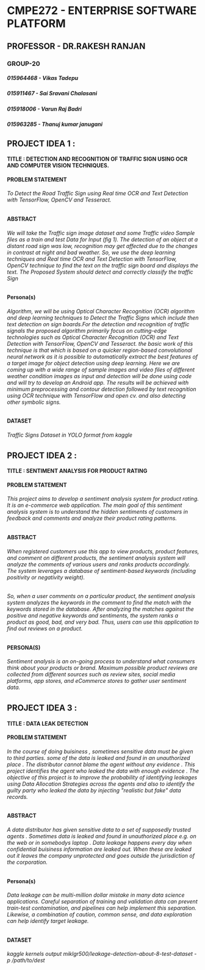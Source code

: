 # CMPE272 - ENTERPRISE SOFTWARE PLATFORM
## PROFESSOR - DR.RAKESH RANJAN
### GROUP-20
 ##### 015964468 - Vikas Tadepu
 ##### 015911467 - Sai Sravani Chalasani
 ##### 015918006 - Varun Raj Badri
 ##### 015963285 - Thanuj kumar janugani
 
 
 ## PROJECT IDEA 1 : 
 
  #### TITLE : DETECTION AND RECOGNITION OF TRAFFIC SIGN USING OCR AND COMPUTER VISION TECHNIQUES.
  
  #### PROBLEM STATEMENT 
  ###### To Detect the Road Traffic Sign using Real time OCR and Text Detection with TensorFlow, OpenCV and Tesseract.
  
  #### ABSTRACT
  ###### We will take the Traffic sign image dataset and some Traffic video Sample files as a train and test Data for Input (fig 1). The detection of an object at a distant road sign was low, recognition may get affected due to the changes in contrast at night and bad weather. So, we use the deep learning techniques and Real time OCR and Text Detection with TensorFlow, OpenCV technique to find the text on the traffic sign board and displays the text. The Proposed System should detect and correctly classify the traffic Sign

  #### Persona(s)
  ###### Algorithm, we will be using Optical Character Recognition (OCR) algorithm and deep learning techniques to Detect the Traffic Signs which include then text detection on sign boards.For the detection and recognition of traffic signals the proposed algorithm primarily focus on cutting-edge technologies such as Optical Character Recognition (OCR) and Text Detection with TensorFlow, OpenCV and Tesseract. the basic work of this technique is that which is based on a quicker region-based convolutional neural network as it is possible to automatically extract the best features of a target image for object detection using deep learning. Here we are coming up with a wide range of sample images and video files of different weather condition images as input and detection will be done using code and will try to develop an Android app. The results will be achieved with minimum preprocessing and contour detection followed by text recognition using OCR technique with TensorFlow and open cv. and also detecting other symbolic signs.
  
  #### DATASET 
  ###### Traffic Signs Dataset in YOLO format from kaggle
  
  
 ## PROJECT IDEA 2 : 
 
  #### TITLE : SENTIMENT ANALYSIS FOR PRODUCT RATING
  
  #### PROBLEM STATEMENT 
  ###### This project aims to develop a sentiment analysis system for product rating. It is an e-commerce web application. The main goal of this sentiment analysis system is to understand the hidden sentiments of customers in feedback and comments and analyze their product rating patterns.
  
  #### ABSTRACT
  ###### When registered customers use this app to view products, product features, and comment on different products, the sentiment analysis system will analyze the comments of various users and ranks products accordingly. The system leverages a database of sentiment-based keywords (including positivity or negativity weight).
  ###### So, when a user comments on a particular product, the sentiment analysis system analyzes the keywords in the comment to find the match with the keywords stored in the database. After analyzing the matches against the positive and negative keywords and sentiments, the system ranks a product as good, bad, and very bad. Thus, users can use this application to find out reviews on a product.
  
  #### PERSONA(S)
  ###### Sentiment analysis is an on-going process to understand what consumers think about your products or brand. Maximum possible product reviews are collected from different sources such as review sites, social media platforms, app stores, and eCommerce stores to gather user sentiment data. 
 

  
  
## PROJECT IDEA 3 : 
   
  #### TITLE : DATA LEAK DETECTION
 
  #### PROBLEM STATEMENT 
  ###### In the course of doing buisiness , sometimes sensitive data must be given to third parties. some of the data is leaked and found in an  unauthorized   place . The distributor cannot blame the agent without any evidence . This project identifies the agent who leaked the data with enough evidence . The objective of this project is to improve the probability of identifying leakages using Data Allocation Strategies across the agents and also to identify the guilty party who leaked the data by injecting "realistic but fake" data records.
 
  #### ABSTRACT 
  ###### A data distributor has given sensitive data to a set of supposedly trusted agents . Sometimes data is leaked and found in unauthorized place e.g. on the web or in somebodys laptop . Data leakage happens every day when confidential buisiness information are leaked out. When these are leaked out it leaves the company unprotected and goes outside the jurisdiction of the corporation.
 
  #### Persona(s)
  ###### Data leakage can be multi-million dollar mistake in many data science applications. Careful separation of training and validation data can prevent train-test contamination, and pipelines can help implement this separation. Likewise, a combination of caution, common sense, and data exploration can help identify target leakage.
  
  #### DATASET 
  ###### kaggle kernels output miklgr500/leakage-detection-about-8-test-dataset -p /path/to/dest

